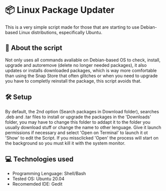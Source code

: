 # 📦 Linux Package Updater
This is a very simple script made for those that are starting to use Debian-based Linux distributions, especifically Ubuntu.
## 📖 About the script
Not only uses all commands avaliable on Debian-based OS to check, install, upgrade and autoremove (delete no longer needed packages), it also updates or installs downloaded packages, which is way more comfortable than using the Snap Store that often glitches or when you need to upgrade you have to completly reinstall the package, this script avoids that.
## 🛠️ Setup
By default, the 2nd option (Search packages in Download folder), searches .deb and .tar files to install or upgrade the packages in the 'Downloads' folder, you may have to change this folder to addapt it to the folder you usually download stuff or change the name to other lenguage.
Give it launch permissions if necessary and select 'Open on Terminal' to launch it ot 'Show' to edit the Script. If you missclicked 'Open' the process will start on the background so you must kill it with the system monitor.
## 💻 Technologies used
- Programming Lenguage: Shell/Bash
- Tested OS: Ubuntu 20.04
- Recomemded IDE: Gedit
